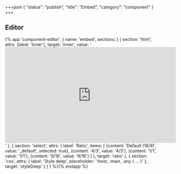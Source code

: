 +++json
{
  "status": "publish",
  "title": "Embed",
  "category": "component"
}
+++

## Editor

{%
  app 'component-editor', {
    name: 'embed',
    sections: [
      {
        section: 'html',
        attrs: {label: 'Inner'},
        target: 'inner',
        value: '<iframe width="560" height="315" src="https://www.youtube.com/embed/aqz-KE-bpKQ?si=pMUWQVk63DgVToPe" title="YouTube video player" frameborder="0" allow="accelerometer; autoplay; clipboard-write; encrypted-media; gyroscope; picture-in-picture; web-share" allowfullscreen></iframe>'
      },
      {
        section: 'select',
        attrs: {
          label: 'Ratio',
          items: [
            {content: 'Default (16/9)', value: '_default', selected: true},
            {content: '4/3', value: '4/3'},
            {content: '1/1', value: '1/1'},
            {content: '9/16', value: '9/16'}
          ]
        },
        target: 'ratio'
      },
      {
        section: 'css',
        attrs: {
          label: 'Style deep',
          placeholder: ':host, .main, .any { ... }'
        },
        target: 'styleDeep'
      }
    ]
  }
%}{% endapp %}
